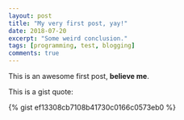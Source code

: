 ```yaml
---
layout: post
title: "My very first post, yay!"
date: 2018-07-20
excerpt: "Some weird conclusion."
tags: [programming, test, blogging]
comments: true
---
```


This is an awesome first post, **believe me**.

This is a gist quote:

{% gist ef13308cb7108b41730c0166c0573eb0 %}
